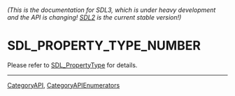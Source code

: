 ###### (This is the documentation for SDL3, which is under heavy development and the API is changing! [SDL2](https://wiki.libsdl.org/SDL2/) is the current stable version!)
# SDL_PROPERTY_TYPE_NUMBER

Please refer to [SDL_PropertyType](SDL_PropertyType) for details.

----
[CategoryAPI](CategoryAPI), [CategoryAPIEnumerators](CategoryAPIEnumerators)

